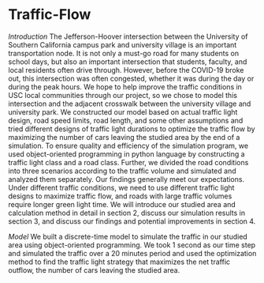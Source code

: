 # Traffic-Flow
*Introduction*
The Jefferson-Hoover intersection between the University of Southern California campus park and university village is an important transportation node. It is not only a must-go road for many students on school days, but also an important intersection that students, faculty, and local residents often drive through. However, before the COVID-19 broke out, this intersection was often congested, whether it was during the day or during the peak hours. We hope to help improve the traffic conditions in USC local communities through our project, so we chose to model this intersection and the adjacent crosswalk between the university village and university park. We constructed our model based on actual traffic light design, road speed limits, road length, and some other assumptions and tried different designs of traffic light durations to optimize the traffic flow by maximizing the number of cars leaving the studied area by the end of a simulation. To ensure quality and efficiency of the simulation program, we used object-oriented programming in python language by constructing a traffic light class and a road class. Further, we divided the road conditions into three scenarios according to the traffic volume and simulated and analyzed them separately. Our findings generally meet our expectations. Under different traffic conditions, we need to use different traffic light designs to maximize traffic flow, and roads with large traffic volumes require longer green light time. We will introduce our studied area and calculation method in detail in section 2, discuss our simulation results in section 3, and discuss our findings and potential improvements in section 4.

*Model*
We built a discrete-time model to simulate the traffic in our studied area using object-oriented programming. We took 1 second as our time step and simulated the traffic over a 20 ​minutes period and used the optimization method to find the traffic light strategy that maximizes the net traffic outflow, the number of cars leaving the studied area.
